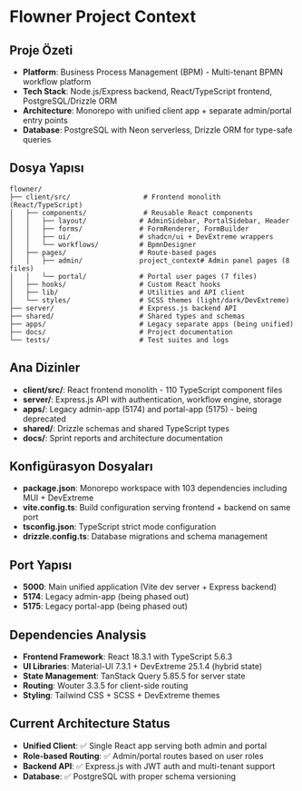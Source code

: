# Flowner Project Context

## Proje Özeti
- **Platform**: Business Process Management (BPM) - Multi-tenant BPMN workflow platform
- **Tech Stack**: Node.js/Express backend, React/TypeScript frontend, PostgreSQL/Drizzle ORM
- **Architecture**: Monorepo with unified client app + separate admin/portal entry points
- **Database**: PostgreSQL with Neon serverless, Drizzle ORM for type-safe queries

## Dosya Yapısı
```
flowner/
├── client/src/                  # Frontend monolith (React/TypeScript)
│   ├── components/              # Reusable React components
│   │   ├── layout/             # AdminSidebar, PortalSidebar, Header
│   │   ├── forms/              # FormRenderer, FormBuilder
│   │   ├── ui/                 # shadcn/ui + DevExtreme wrappers
│   │   └── workflows/          # BpmnDesigner
│   ├── pages/                  # Route-based pages
│   │   ├── admin/              project_context# Admin panel pages (8 files)
│   │   └── portal/             # Portal user pages (7 files)
│   ├── hooks/                  # Custom React hooks
│   ├── lib/                    # Utilities and API client
│   └── styles/                 # SCSS themes (light/dark/DevExtreme)
├── server/                     # Express.js backend API
├── shared/                     # Shared types and schemas
├── apps/                       # Legacy separate apps (being unified)
├── docs/                       # Project documentation
└── tests/                      # Test suites and logs
```

## Ana Dizinler
- **client/src/**: React frontend monolith - 110 TypeScript component files
- **server/**: Express.js API with authentication, workflow engine, storage
- **apps/**: Legacy admin-app (5174) and portal-app (5175) - being deprecated
- **shared/**: Drizzle schemas and shared TypeScript types
- **docs/**: Sprint reports and architecture documentation

## Konfigürasyon Dosyaları
- **package.json**: Monorepo workspace with 103 dependencies including MUI + DevExtreme
- **vite.config.ts**: Build configuration serving frontend + backend on same port
- **tsconfig.json**: TypeScript strict mode configuration
- **drizzle.config.ts**: Database migrations and schema management

## Port Yapısı
- **5000**: Main unified application (Vite dev server + Express backend)
- **5174**: Legacy admin-app (being phased out)
- **5175**: Legacy portal-app (being phased out)

## Dependencies Analysis
- **Frontend Framework**: React 18.3.1 with TypeScript 5.6.3
- **UI Libraries**: Material-UI 7.3.1 + DevExtreme 25.1.4 (hybrid state)
- **State Management**: TanStack Query 5.85.5 for server state
- **Routing**: Wouter 3.3.5 for client-side routing
- **Styling**: Tailwind CSS + SCSS + DevExtreme themes

## Current Architecture Status
- **Unified Client**: ✅ Single React app serving both admin and portal
- **Role-based Routing**: ✅ Admin/portal routes based on user roles
- **Backend API**: ✅ Express.js with JWT auth and multi-tenant support
- **Database**: ✅ PostgreSQL with proper schema versioning